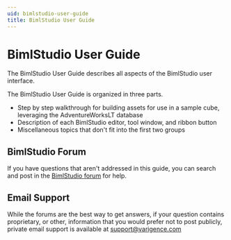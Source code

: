 ```yaml
---
uid: bimlstudio-user-guide
title: BimlStudio User Guide
---
```

# BimlStudio User Guide

The BimlStudio User Guide describes all aspects of the BimlStudio user interface.

The BimlStudio User Guide is organized in three parts.

* Step by step walkthrough for building assets for use in a sample cube, leveraging the AdventureWorksLT database
* Description of each BimlStudio editor, tool window, and ribbon button
* Miscellaneous topics that don't fit into the first two groups

## BimlStudio Forum

If you have questions that aren't addressed in this guide, you can search and post in the [BimlStudio forum](http://www.varigence.com/Forums?forumName=BimlStudio) for help.

## Email Support

While the forums are the best way to get answers, if your question contains proprietary, or other, information that you would prefer not to post publicly, private email support is available at [support@varigence.com](mailto:support@varigence.com)
